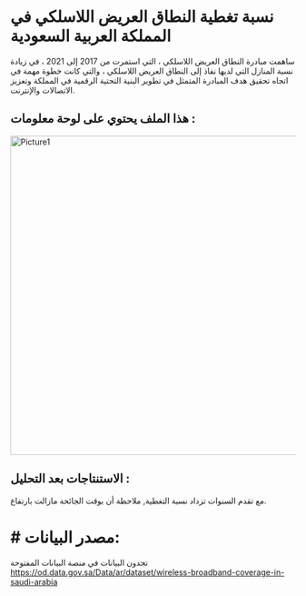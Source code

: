 # نسبة تغطية النطاق العريض اللاسلكي في المملكة العربية السعودية
ساهمت مبادرة النطاق العريض اللاسلكي ، التي استمرت من 2017 إلى 2021 ، في زيادة نسبة المنازل التي لديها نفاذ إلى النطاق العريض اللاسلكي ، والتي كانت خطوة مهمة في اتجاه تحقيق هدف المبادرة المتمثل في تطوير البنية التحتية الرقمية في المملكة وتعزيز الاتصالات والإنترنت.
## هذا الملف يحتوي على لوحة معلومات :
<img width="562" alt="Picture1" src="https://github.com/ihajarxo/Wireless_Broadband_Coverage_in_KSA/assets/110672177/04c09045-ee0d-4edf-b9cd-ac2633664de9">


## الاستنتاجات بعد التحليل :
مع تقدم السنوات تزداد نسبة التغطية, ملاحظة أن بوقت الجائحة مازالت بارتفاع.
# # مصدر البيانات: 
تجدون البيانات في منصة البيانات المفتوحة <br>
https://od.data.gov.sa/Data/ar/dataset/wireless-broadband-coverage-in-saudi-arabia
